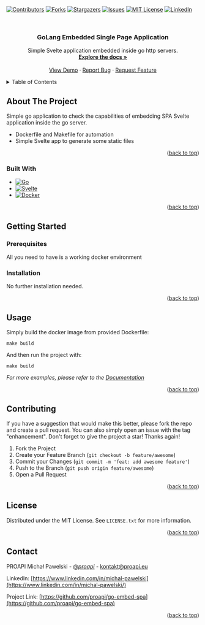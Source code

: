 <a name="readme-top"></a>

[![Contributors][contributors-shield]][contributors-url]
[![Forks][forks-shield]][forks-url]
[![Stargazers][stars-shield]][stars-url]
[![Issues][issues-shield]][issues-url]
[![MIT License][license-shield]][license-url]
[![LinkedIn][linkedin-shield]][linkedin-url]



<br />
<div align="center">
<h3 align="center">GoLang Embedded Single Page Application</h3>

  <p align="center">
    Simple Svelte application embedded inside go http servers.
    <br />
    <a href="https://github.com/proapi/go-embed-spa"><strong>Explore the docs »</strong></a>
    <br />
    <br />
    <a href="https://github.com/proapi/go-embed-spa">View Demo</a>
    ·
    <a href="https://github.com/proapi/go-embed-spa/issues">Report Bug</a>
    ·
    <a href="https://github.com/proapi/go-embed-spa/issues">Request Feature</a>
  </p>
</div>



<!-- TABLE OF CONTENTS -->
<details>
  <summary>Table of Contents</summary>
  <ol>
    <li>
      <a href="#about-the-project">About The Project</a>
      <ul>
        <li><a href="#built-with">Built With</a></li>
      </ul>
    </li>
    <li>
      <a href="#getting-started">Getting Started</a>
      <ul>
        <li><a href="#prerequisites">Prerequisites</a></li>
        <li><a href="#installation">Installation</a></li>
      </ul>
    </li>
    <li><a href="#usage">Usage</a></li>
    <li><a href="#contributing">Contributing</a></li>
    <li><a href="#license">License</a></li>
    <li><a href="#contact">Contact</a></li>
  </ol>
</details>



<!-- ABOUT THE PROJECT -->
## About The Project

Simple go application to check the capabilities of embedding SPA Svelte application inside the go server.

* Dockerfile and Makefile for automation
* Simple Svelte app to generate some static files


<p align="right">(<a href="#readme-top">back to top</a>)</p>



### Built With

* [![Go][Go]][Go-url]
* [![Svelte][Svelte]][Svelte-url]
* [![Docker][Docker]][Docker-url]

<p align="right">(<a href="#readme-top">back to top</a>)</p>



<!-- GETTING STARTED -->
## Getting Started

### Prerequisites

All you need to have is a working docker environment


### Installation

No further installation needed.

<p align="right">(<a href="#readme-top">back to top</a>)</p>



<!-- USAGE EXAMPLES -->
## Usage

Simply build the docker image from provided Dockerfile:

```shell
make build
```

And then run the project with:

```shell
make build
```

_For more examples, please refer to the [Documentation](https://github.com/proapi/go-embed-spa)_

<p align="right">(<a href="#readme-top">back to top</a>)</p>



<!-- CONTRIBUTING -->
## Contributing

If you have a suggestion that would make this better, please fork the repo and create a pull request. You can also simply open an issue with the tag "enhancement".
Don't forget to give the project a star! Thanks again!

1. Fork the Project
2. Create your Feature Branch (`git checkout -b feature/awesome`)
3. Commit your Changes (`git commit -m 'feat: add awesome feature'`)
4. Push to the Branch (`git push origin feature/awesome`)
5. Open a Pull Request

<p align="right">(<a href="#readme-top">back to top</a>)</p>



<!-- LICENSE -->
## License

Distributed under the MIT License. See `LICENSE.txt` for more information.

<p align="right">(<a href="#readme-top">back to top</a>)</p>



<!-- CONTACT -->
## Contact

PROAPI Michał Pawelski - [@_proapi_](https://twitter.com/_proapi_) - kontakt@proapi.eu

LinkedIn: [https://www.linkedin.com/in/michal-pawelski](https://www.linkedin.com/in/michal-pawelski/)

Project Link: [https://github.com/proapi/go-embed-spa](https://github.com/proapi/go-embed-spa)

<p align="right">(<a href="#readme-top">back to top</a>)</p>



<!-- MARKDOWN LINKS & IMAGES -->
<!-- https://www.markdownguide.org/basic-syntax/#reference-style-links -->
[contributors-shield]: https://img.shields.io/github/contributors/proapi/go-embed-spa.svg?style=for-the-badge
[contributors-url]: https://github.com/proapi/go-embed-spa/graphs/contributors
[forks-shield]: https://img.shields.io/github/forks/proapi/go-embed-spa.svg?style=for-the-badge
[forks-url]: https://github.com/proapi/go-embed-spa/network/members
[stars-shield]: https://img.shields.io/github/stars/proapi/go-embed-spa.svg?style=for-the-badge
[stars-url]: https://github.com/proapi/go-embed-spa/stargazers
[issues-shield]: https://img.shields.io/github/issues/proapi/go-embed-spa.svg?style=for-the-badge
[issues-url]: https://github.com/proapi/go-embed-spa/issues
[license-shield]: https://img.shields.io/github/license/proapi/go-embed-spa.svg?style=for-the-badge
[license-url]: https://github.com/proapi/go-embed-spa/blob/master/LICENSE.txt
[linkedin-shield]: https://img.shields.io/badge/-LinkedIn-black.svg?style=for-the-badge&logo=linkedin&colorB=555
[linkedin-url]: https://www.linkedin.com/in/michal-pawelski/
[Go]: https://img.shields.io/badge/go-000000?style=for-the-badge&logo=go
[Go-url]: https://go.dev/
[Svelte]: https://img.shields.io/badge/Svelte-000000?style=for-the-badge&logo=svelte&logoColor=FF3E00
[Svelte-url]: https://svelte.dev/
[Docker]: https://img.shields.io/badge/Docker-000000?style=for-the-badge&logo=docker
[Docker-url]: https://www.docker.com/

